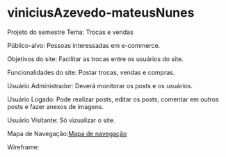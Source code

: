 # viniciusAzevedo-mateusNunes
Projeto do semestre
Tema: Trocas e vendas

Público-alvo: Pessoas interessadas em e-commerce.

Objetivos do site: Facilitar as trocas entre os usuários do site.

Funcionalidades do site: Postar trocas, vendas e compras.

Usuário Administrador: Deverá monitorar os posts e os usuários.

Usuário Logado: Pode realizar posts, editar os posts, comentar em outros posts e fazer anexos de imagens.

Usuário Visitante: Só vizualizar o site.

Mapa de Navegação:[Mapa de navegação](navegacao.html)

Wireframe: 
    